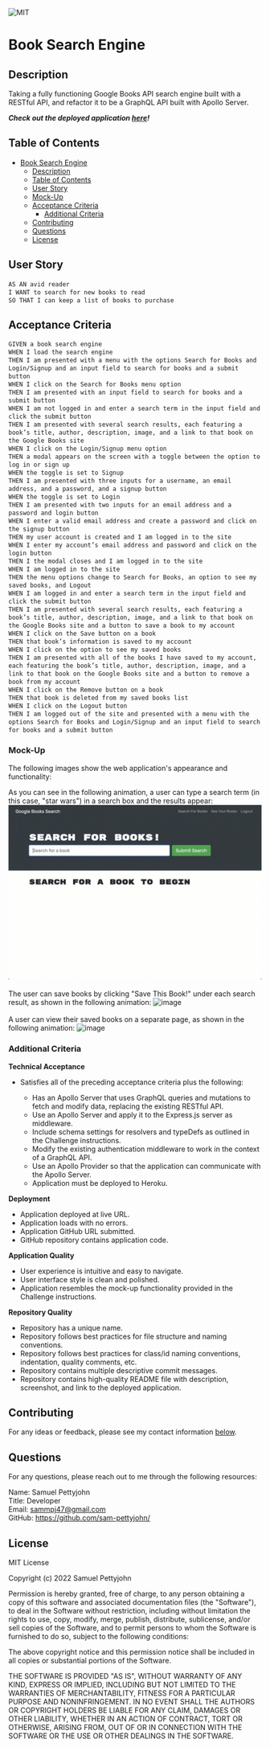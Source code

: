 ![MIT](https://img.shields.io/badge/License-MIT-blue)
# Book Search Engine

## Description

Taking a fully functioning Google Books API search engine built with a RESTful API, and refactor it to be a GraphQL API built with Apollo Server.

_**Check out the deployed application [here](WIP)!**_


## Table of Contents

- [Book Search Engine](#book-search-engine)
  - [Description](#description)
  - [Table of Contents](#table-of-contents)
  - [User Story](#user-story)
  - [Mock-Up](#mock-up)
  - [Acceptance Criteria](#acceptance-criteria)
    - [Additional Criteria](#additional-criteria)
  - [Contributing](#contributing)
  - [Questions](#questions)
  - [License](#license)

## User Story
~~~
AS AN avid reader
I WANT to search for new books to read
SO THAT I can keep a list of books to purchase
~~~

## Acceptance Criteria
~~~
GIVEN a book search engine
WHEN I load the search engine
THEN I am presented with a menu with the options Search for Books and Login/Signup and an input field to search for books and a submit button
WHEN I click on the Search for Books menu option
THEN I am presented with an input field to search for books and a submit button
WHEN I am not logged in and enter a search term in the input field and click the submit button
THEN I am presented with several search results, each featuring a book’s title, author, description, image, and a link to that book on the Google Books site
WHEN I click on the Login/Signup menu option
THEN a modal appears on the screen with a toggle between the option to log in or sign up
WHEN the toggle is set to Signup
THEN I am presented with three inputs for a username, an email address, and a password, and a signup button
WHEN the toggle is set to Login
THEN I am presented with two inputs for an email address and a password and login button
WHEN I enter a valid email address and create a password and click on the signup button
THEN my user account is created and I am logged in to the site
WHEN I enter my account’s email address and password and click on the login button
THEN I the modal closes and I am logged in to the site
WHEN I am logged in to the site
THEN the menu options change to Search for Books, an option to see my saved books, and Logout
WHEN I am logged in and enter a search term in the input field and click the submit button
THEN I am presented with several search results, each featuring a book’s title, author, description, image, and a link to that book on the Google Books site and a button to save a book to my account
WHEN I click on the Save button on a book
THEN that book’s information is saved to my account
WHEN I click on the option to see my saved books
THEN I am presented with all of the books I have saved to my account, each featuring the book’s title, author, description, image, and a link to that book on the Google Books site and a button to remove a book from my account
WHEN I click on the Remove button on a book
THEN that book is deleted from my saved books list
WHEN I click on the Logout button
THEN I am logged out of the site and presented with a menu with the options Search for Books and Login/Signup and an input field to search for books and a submit button
~~~

### Mock-Up
The following images show the web application's appearance and functionality:

As you can see in the following animation, a user can type a search term (in this case, "star wars") in a search box and the results appear:
![image](./server/assets/img/21-mern-homework-demo-01.gif)
<br><br>
The user can save books by clicking "Save This Book!" under each search result, as shown in the following animation:
![image](./server/assets/img/21-mern-homework-demo-02.gif)
<br><br>
A user can view their saved books on a separate page, as shown in the following animation:
![image](./server/assets/img/21-mern-homework-demo-03.gif)


### Additional Criteria

**Technical Acceptance**

- Satisfies all of the preceding acceptance criteria plus the following:

    - Has an Apollo Server that uses GraphQL queries and mutations to fetch and modify data, replacing the existing RESTful API.
    - Use an Apollo Server and apply it to the Express.js server as middleware.
    - Include schema settings for resolvers and typeDefs as outlined in the Challenge instructions.
    - Modify the existing authentication middleware to work in the context of a GraphQL API.
    - Use an Apollo Provider so that the application can communicate with the Apollo Server.
    - Application must be deployed to Heroku.

**Deployment**

- Application deployed at live URL.
- Application loads with no errors.
- Application GitHub URL submitted.
- GitHub repository contains application code.


**Application Quality**

- User experience is intuitive and easy to navigate.
- User interface style is clean and polished.
- Application resembles the mock-up functionality provided in the Challenge instructions.


**Repository Quality**

- Repository has a unique name.
- Repository follows best practices for file structure and naming conventions.
- Repository follows best practices for class/id naming conventions, indentation, quality comments, etc.
- Repository contains multiple descriptive commit messages.
- Repository contains high-quality README file with description, screenshot, and link to the deployed application.


## Contributing

For any ideas or feedback, please see my contact information [below](#questions).


## Questions

For any questions, please reach out to me through the following resources:

Name: Samuel Pettyjohn <br>
Title: Developer <br>
Email: <sammpj47@gmail.com> <br>
GitHub: <https://github.com/sam-pettyjohn/> <br>

## License

MIT License

Copyright (c) 2022 Samuel Pettyjohn
            
Permission is hereby granted, free of charge, to any person obtaining a copy
of this software and associated documentation files (the "Software"), to deal
in the Software without restriction, including without limitation the rights
to use, copy, modify, merge, publish, distribute, sublicense, and/or sell
copies of the Software, and to permit persons to whom the Software is
furnished to do so, subject to the following conditions:
            
The above copyright notice and this permission notice shall be included in all
copies or substantial portions of the Software.
            
THE SOFTWARE IS PROVIDED "AS IS", WITHOUT WARRANTY OF ANY KIND, EXPRESS OR
IMPLIED, INCLUDING BUT NOT LIMITED TO THE WARRANTIES OF MERCHANTABILITY,
FITNESS FOR A PARTICULAR PURPOSE AND NONINFRINGEMENT. IN NO EVENT SHALL THE
AUTHORS OR COPYRIGHT HOLDERS BE LIABLE FOR ANY CLAIM, DAMAGES OR OTHER
LIABILITY, WHETHER IN AN ACTION OF CONTRACT, TORT OR OTHERWISE, ARISING FROM,
OUT OF OR IN CONNECTION WITH THE SOFTWARE OR THE USE OR OTHER DEALINGS IN THE
SOFTWARE. 